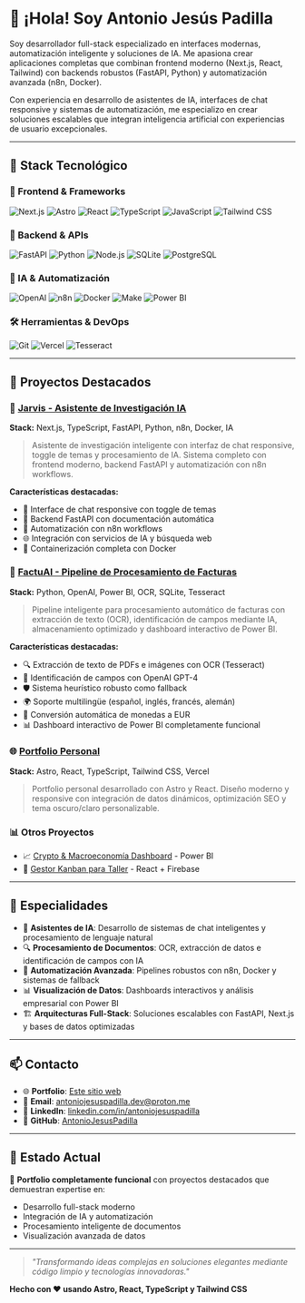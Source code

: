 # 👋 ¡Hola! Soy Antonio Jesús Padilla

Soy desarrollador full-stack especializado en interfaces modernas, automatización inteligente y soluciones de IA. Me apasiona crear aplicaciones completas que combinan frontend moderno (Next.js, React, Tailwind) con backends robustos (FastAPI, Python) y automatización avanzada (n8n, Docker).

Con experiencia en desarrollo de asistentes de IA, interfaces de chat responsive y sistemas de automatización, me especializo en crear soluciones escalables que integran inteligencia artificial con experiencias de usuario excepcionales.

---

## 🧰 Stack Tecnológico

### 🎨 Frontend & Frameworks
![Next.js](https://img.shields.io/badge/-Next.js-000000?style=flat-square&logo=nextdotjs)
![Astro](https://img.shields.io/badge/-Astro-FF5D01?style=flat-square&logo=astro)
![React](https://img.shields.io/badge/-React-61DAFB?style=flat-square&logo=react)
![TypeScript](https://img.shields.io/badge/-TypeScript-3178C6?style=flat-square&logo=typescript)
![JavaScript](https://img.shields.io/badge/-JavaScript-F7DF1E?style=flat-square&logo=javascript)
![Tailwind CSS](https://img.shields.io/badge/-Tailwind-06B6D4?style=flat-square&logo=tailwind-css)

### 🚀 Backend & APIs
![FastAPI](https://img.shields.io/badge/-FastAPI-009688?style=flat-square&logo=fastapi)
![Python](https://img.shields.io/badge/-Python-3776AB?style=flat-square&logo=python)
![Node.js](https://img.shields.io/badge/-Node.js-339933?style=flat-square&logo=nodedotjs)
![SQLite](https://img.shields.io/badge/-SQLite-003B57?style=flat-square&logo=sqlite)
![PostgreSQL](https://img.shields.io/badge/-PostgreSQL-336791?style=flat-square&logo=postgresql)

### 🤖 IA & Automatización
![OpenAI](https://img.shields.io/badge/-OpenAI-412991?style=flat-square&logo=openai)
![n8n](https://img.shields.io/badge/-n8n-EA4B71?style=flat-square&logo=n8n)
![Docker](https://img.shields.io/badge/-Docker-2496ED?style=flat-square&logo=docker)
![Make](https://img.shields.io/badge/-Make-6366F1?style=flat-square&logo=make)
![Power BI](https://img.shields.io/badge/-PowerBI-F2C811?style=flat-square&logo=powerbi)

### 🛠️ Herramientas & DevOps
![Git](https://img.shields.io/badge/-Git-F05032?style=flat-square&logo=git)
![Vercel](https://img.shields.io/badge/-Vercel-000000?style=flat-square&logo=vercel)
![Tesseract](https://img.shields.io/badge/-OCR/Tesseract-005571?style=flat-square&logo=google)

---

## 🚀 Proyectos Destacados

### 🤖 [Jarvis - Asistente de Investigación IA](https://github.com/AntonioJesusPadilla/jarvis)
**Stack:** Next.js, TypeScript, FastAPI, Python, n8n, Docker, IA
> Asistente de investigación inteligente con interfaz de chat responsive, toggle de temas y procesamiento de IA. Sistema completo con frontend moderno, backend FastAPI y automatización con n8n workflows.

**Características destacadas:**
- 💬 Interface de chat responsive con toggle de temas
- 🔧 Backend FastAPI con documentación automática
- 🔄 Automatización con n8n workflows
- 🌐 Integración con servicios de IA y búsqueda web
- 🐳 Containerización completa con Docker

### 🧾 [FactuAI - Pipeline de Procesamiento de Facturas](https://github.com/AntonioJesusPadilla/factuAI)
**Stack:** Python, OpenAI, Power BI, OCR, SQLite, Tesseract
> Pipeline inteligente para procesamiento automático de facturas con extracción de texto (OCR), identificación de campos mediante IA, almacenamiento optimizado y dashboard interactivo de Power BI.

**Características destacadas:**
- 🔍 Extracción de texto de PDFs e imágenes con OCR (Tesseract)
- 🤖 Identificación de campos con OpenAI GPT-4
- 🛡️ Sistema heurístico robusto como fallback
- 🌍 Soporte multilingüe (español, inglés, francés, alemán)
- 💱 Conversión automática de monedas a EUR
- 📊 Dashboard interactivo de Power BI completamente funcional

### 🌐 [Portfolio Personal](https://github.com/AntonioJesusPadilla/antonio-padilla)
**Stack:** Astro, React, TypeScript, Tailwind CSS, Vercel
> Portfolio personal desarrollado con Astro y React. Diseño moderno y responsive con integración de datos dinámicos, optimización SEO y tema oscuro/claro personalizable.

### 📊 Otros Proyectos

- 📈 [Crypto & Macroeconomía Dashboard](https://github.com/AntonioJesusPadilla/informe-cripto-macro) - Power BI
- 🚗 [Gestor Kanban para Taller](https://github.com/AntonioJesusPadilla/kanban-taller-2.0) - React + Firebase

---

## 🎯 Especialidades

- 🤖 **Asistentes de IA**: Desarrollo de sistemas de chat inteligentes y procesamiento de lenguaje natural
- 🔍 **Procesamiento de Documentos**: OCR, extracción de datos e identificación de campos con IA
- 🔄 **Automatización Avanzada**: Pipelines robustos con n8n, Docker y sistemas de fallback
- 📊 **Visualización de Datos**: Dashboards interactivos y análisis empresarial con Power BI
- 🏗️ **Arquitecturas Full-Stack**: Soluciones escalables con FastAPI, Next.js y bases de datos optimizadas

---

## 📫 Contacto

- 🌐 **Portfolio**: [Este sitio web](https://antonio-padilla.vercel.app)
- 📧 **Email**: [antoniojesuspadilla.dev@proton.me](mailto:antoniojesuspadilla.dev@proton.me)
- 💼 **LinkedIn**: [linkedin.com/in/antoniojesuspadilla](https://linkedin.com/in/antoniojesuspadilla)
- 🐙 **GitHub**: [AntonioJesusPadilla](https://github.com/AntonioJesusPadilla)

---

## 🚀 Estado Actual

🎉 **Portfolio completamente funcional** con proyectos destacados que demuestran expertise en:
- Desarrollo full-stack moderno
- Integración de IA y automatización
- Procesamiento inteligente de documentos
- Visualización avanzada de datos

---

> _"Transformando ideas complejas en soluciones elegantes mediante código limpio y tecnologías innovadoras."_

**Hecho con ❤️ usando Astro, React, TypeScript y Tailwind CSS**

